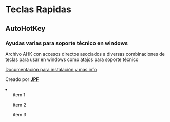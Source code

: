 # **Teclas Rapidas**

## **AutoHotKey**

### **Ayudas varias para soporte técnico en windows**

Archivo AHK con accesos directos asociados a diversas combinaciones de teclas para usar en windows como atajos para soporte técnico

[Documentación para instalación y mas info](https://github.com/juanpablofavale/TeclasRapidas/blob/main/Documentacion.txt)

Creado por [**JPF**](https://juanpablofavale.github.io/Maqueta-Portfolio-2/)

<li>
    <ul>item 1</ul>
    <ul>item 2</ul>
    <ul>item 3</ul>
</li>
